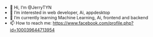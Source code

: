 - 👋 Hi, I’m @JerryTYN
- 👀 I’m interested in web developer, Ai, appdesktop
- 🌱 I’m currently learning Machine Learning, Ai, frontend and backend
- 📫 How to reach me: https://www.facebook.com/profile.php?id=100039644713954

